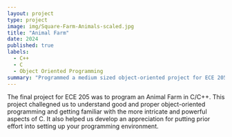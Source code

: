 ```yaml
---
layout: project
type: project
image: img/Square-Farm-Animals-scaled.jpg
title: "Animal Farm"
date: 2024
published: true
labels:
  - C++
  - C
  - Object Oriented Programming
summary: "Programmed a medium sized object-oriented project for ECE 205"
---
```



The final project for ECE 205 was to program an Animal Farm in C/C++.  This project challegned us to understand good and proper object-oriented programming and getting familiar with the more intricate and powerful aspects of C.  It also helped us develop an appreciation for 
putting prior effort into setting up your programming environment.

